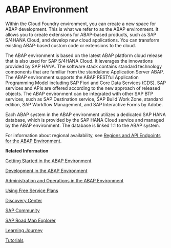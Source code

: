 <!-- loio11d62652aa2b4600a0fa136de0789648 -->

# ABAP Environment

Within the Cloud Foundry environment, you can create a new space for ABAP development. This is what we refer to as the ABAP environment. It allows you to create extensions for ABAP-based products, such as SAP S/4HANA Cloud, and develop new cloud applications. You can transform existing ABAP-based custom code or extensions to the cloud.

The ABAP environment is based on the latest ABAP platform cloud release that is also used for SAP S/4HANA Cloud. It leverages the innovations provided by SAP HANA. The software stack contains standard technology components that are familiar from the standalone Application Server ABAP. The ABAP environment supports the ABAP RESTful Application Programming Model including SAP Fiori and Core Data Services \(CDS\). SAP services and APIs are offered according to the new approach of released objects. The ABAP environment can be integrated with other SAP BTP services, such as SAP Destination service, SAP Build Work Zone, standard edition, SAP Workflow Management, and SAP Interactive Forms by Adobe.

Each ABAP system in the ABAP environment utilizes a dedicated SAP HANA database, which is provided by the SAP HANA Cloud service and managed by the ABAP environment. The database is linked 1:1 to the ABAP system.

For information about regional availability, see [Regions and API Endpoints for the ABAP Environment](regions-and-api-endpoints-for-the-abap-environment-879f373.md).

**Related Information**  


[Getting Started in the ABAP Environment](../20-getting-started/getting-started-in-the-abap-environment-2ffdd24.md "Get onboarded in the SAP BTP ABAP environment. Follow the workflows for trial or customer accounts.")

[Development in the ABAP Environment](../30-development/development-in-the-abap-environment-31367ef.md "Learn more about developing applications in the ABAP environment.")

[Administration and Operations in the ABAP Environment](../50-administration-and-ops/administration-and-operations-in-the-abap-environment-c4fd102.md "As an administrator in the ABAP environment, you have different tools and features available that support you in your daily work.")

[Using Free Service Plans](https://help.sap.com/docs/BTP/65de2977205c403bbc107264b8eccf4b/524e1081d8dc4b0f9d055a6bec383ec3.html)

[Discovery Center](https://discovery-center.cloud.sap/serviceCatalog/abap-environment)

[SAP Community](https://community.sap.com/topics/cloud-platform-abap-environment)

[SAP Road Map Explorer](https://roadmaps.sap.com/board?q=abap%20environment&range=FIRST-LAST&PRODUCT=73555000100800001164)

[Learning Journey](https://help.sap.com/doc/221f8f84afef43d29ad37ef2af0c4adf/HP_2.0/en-US/49047e7668844d419ccee567923a475e.html)

[Tutorials](https://developers.sap.com/tutorial-navigator.html?tag=software-product%3Atechnology-platform%2Fsap-business-technology-platform%2Fsap-btp-abap-environment)


